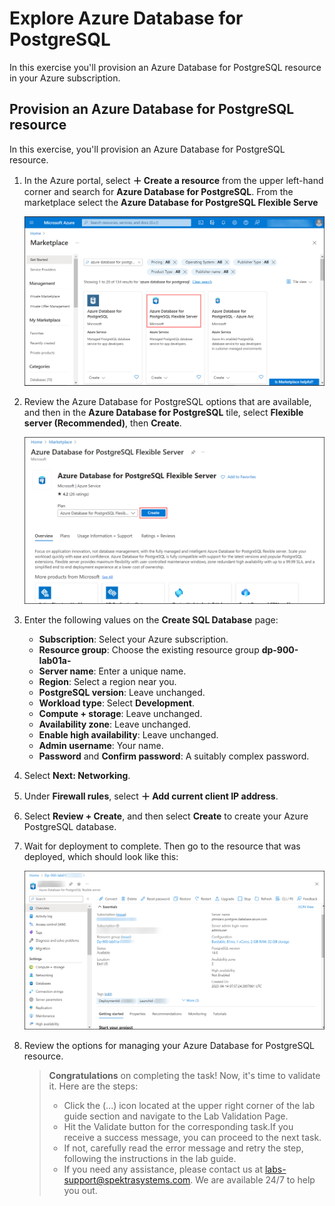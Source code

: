 # Explore Azure Database for PostgreSQL

In this exercise you'll provision an Azure Database for PostgreSQL resource in your Azure subscription.

## Provision an Azure Database for PostgreSQL resource

In this exercise, you'll provision an Azure Database for PostgreSQL resource.

1. In the Azure portal, select **&#65291; Create a resource** from the upper left-hand corner and search for **Azure Database for PostgreSQL**.  From the marketplace select the **Azure Database for PostgreSQL Flexible Serve**
 
    ![Screenshot of Azure Database for PostgreSQL deployment options](images/dp900-1a-1(1).png)

1. Review the Azure Database for PostgreSQL options that are available, and then in the **Azure Database for PostgreSQL** tile, select **Flexible server (Recommended)**, then **Create**.

    ![Screenshot of Azure Database for PostgreSQL deployment options](images/dp900-1a-2(1).png)

1. Enter the following values on the **Create SQL Database** page:
    - **Subscription**: Select your Azure subscription.
    - **Resource group**: Choose the existing resource group **dp-900-lab01a-<inject key="DeploymentID" enableCopy="false"/>**
    - **Server name**: Enter a unique name.
    - **Region**: Select a region near you.
    - **PostgreSQL version**: Leave unchanged.
    - **Workload type**: Select **Development**.
    - **Compute + storage**: Leave unchanged.
    - **Availability zone**: Leave unchanged.
    - **Enable high availability**: Leave unchanged.
    - **Admin username**: Your name.
    - **Password** and **Confirm password**: A suitably complex password.

1. Select **Next: Networking**.

1. Under **Firewall rules**, select **&#65291; Add current client IP address**.

1. Select **Review + Create**, and then select **Create** to create your Azure PostgreSQL database.

1. Wait for deployment to complete. Then go to the resource that was deployed, which should look like this:

    ![Screenshot of the Azure portal showing the Azure Database for PostgreSQL page.](images/dp900-1a-3(1-1).png)

1. Review the options for managing your Azure Database for PostgreSQL resource.

    > **Congratulations** on completing the task! Now, it's time to validate it. Here are the steps:
    > - Click the (...) icon located at the upper right corner of the lab guide section and navigate to the Lab Validation Page.
    > - Hit the Validate button for the corresponding task.If you receive a success message, you can proceed to the next task. 
    > - If not, carefully read the error message and retry the step, following the instructions in the lab guide.
    > - If you need any assistance, please contact us at labs-support@spektrasystems.com. We are available 24/7 to help you out.
